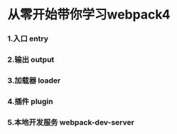 # 从零开始带你学习webpack4
### 1.入口 entry
### 2.输出 output
### 3.加载器 loader
### 4.插件 plugin
### 5.本地开发服务 webpack-dev-server
